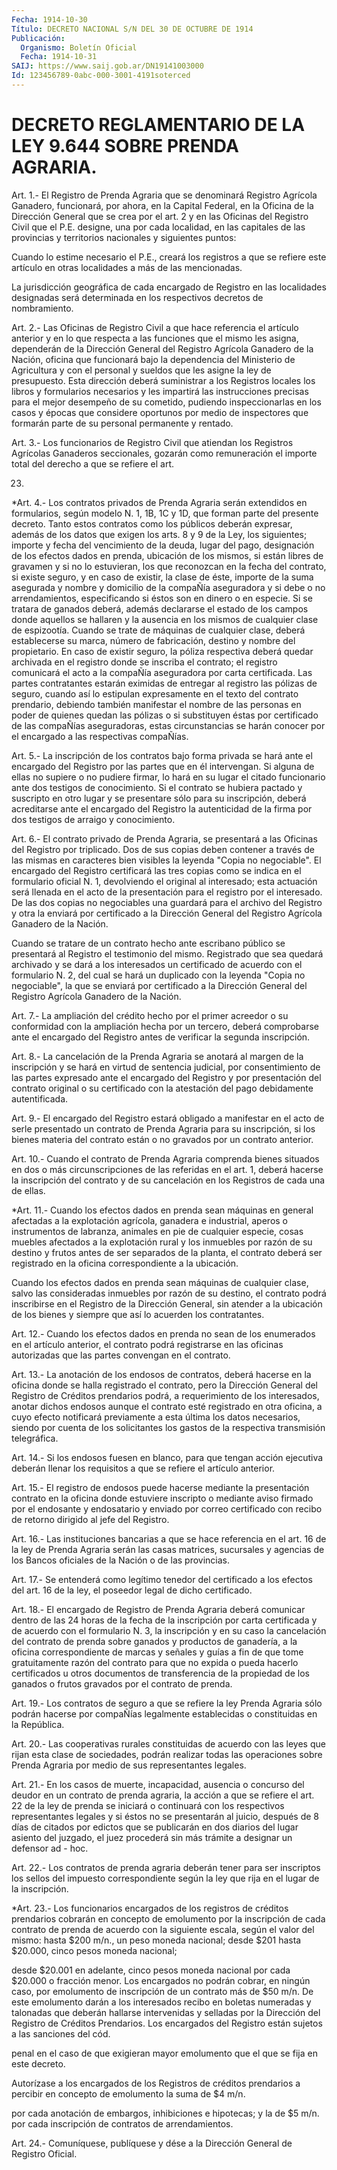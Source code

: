 ```yaml
---
Fecha: 1914-10-30
Título: DECRETO NACIONAL S/N DEL 30 DE OCTUBRE DE 1914
Publicación:
  Organismo: Boletín Oficial
  Fecha: 1914-10-31
SAIJ: https://www.saij.gob.ar/DN19141003000
Id: 123456789-0abc-000-3001-4191soterced
---
```

# DECRETO REGLAMENTARIO DE LA LEY 9.644 SOBRE PRENDA AGRARIA.

<a id="1"></a>
Art.  1.-  El  Registro  de  Prenda  Agraria que se denominará Registro Agrícola Ganadero, funcionará, por  ahora,  en  la Capital Federal, en la Oficina de la Dirección General que se crea  por  el art.  2  y  en las Oficinas del Registro Civil que el P.E. designe, una por cada  localidad,  en  las  capitales  de  las  provincias y territorios nacionales y siguientes puntos:

Cuando lo estime necesario el P.E., creará los registros  a  que se refiere este artículo en otras localidades a más de las mencionadas.

La  jurisdicción  geográfica  de  cada encargado de Registro en las localidades  designadas  será  determinada    en   los  respectivos decretos de nombramiento.

<a id="2"></a>
Art.  2.- Las Oficinas de Registro Civil a que hace referencia el artículo  anterior  y  en lo que respecta a las funciones que el mismo les asigna, dependerán  de  la Dirección General del Registro Agrícola  Ganadero de la Nación, oficina  que  funcionará  bajo  la dependencia  del  Ministerio  de  Agricultura  y  con el personal y sueldos  que  les  asigne  la  ley  de presupuesto. Esta  dirección deberá suministrar a los Registros locales los libros y formularios necesarios y les impartirá  las  instrucciones precisas para  el  mejor desempeño de su cometido, pudiendo  inspeccionarlas en  los casos  y  épocas  que  considere  oportunos  por  medio  de inspectores   que  formarán  parte  de  su  personal  permanente  y rentado.

<a id="3"></a>
Art.  3.-  Los funcionarios de Registro Civil que atiendan los Registros Agrícolas Ganaderos seccionales, gozarán como remuneración el importe  total del derecho a que se refiere el art.

23.

<a id="4"></a>
*Art.  4.-  Los  contratos  privados  de  Prenda Agraria serán extendidos  en formularios, según modelo N. 1, 1B,  1C  y  1D,  que forman parte  del  presente decreto. Tanto estos contratos como los públicos deberán expresar,  además  de  los  datos  que  exigen los arts.  8  y  9  de  la  Ley,  los  siguientes;  importe y fecha del vencimiento  de  la  deuda,  lugar  del  pago, designación  de  los efectos dados en prenda, ubicación de los  mismos,  si están libres de gravamen y si no lo estuvieran, los que reconozcan  en  la fecha del  contrato, si existe seguro, y en caso de existir, la clase  de éste,  importe  de  la  suma  asegurada  y nombre y domicilio de la compaÑía  aseguradora y si debe o no arrendamientos,  especificando si éstos son  en  dinero  o  en  especie.  Si se tratara de ganados deberá,  además declararse el estado de los campos  donde  aquellos se hallaren  y  la  ausencia  en  los  mismos de cualquier clase de espizootía. Cuando se trate de máquinas  de cualquier clase, deberá establecerse su marca, número de fabricación,  destino y nombre del propietario.  En  caso  de  existir  seguro,  la póliza  respectiva deberá  quedar  archivada  en  el  registro  donde se  inscriba  el contrato; el registro comunicará el acto a la  compaÑía aseguradora por carta certificada. Las partes contratantes estarán  eximidas de entregar   al  registro  las  pólizas  de  seguro,  cuando  así  lo estipulan  expresamente    en  el  texto  del  contrato  prendario, debiendo también manifestar  el  nombre de las personas en poder de quienes quedan las pólizas o si substituyen  éstas  por certificado de  las  compaÑías  aseguradoras,  estas  circunstancias  se  harán conocer por el encargado a las respectivas compaÑías.

<a id="5"></a>
Art. 5.- La inscripción de los contratos bajo forma privada se hará ante  el  encargado  del  Registro  por  las  partes que en él intervengan. Si alguna de ellas no supiere o no pudiere  firmar, lo hará  en  su  lugar  el  citado  funcionario  ante  dos testigos de conocimiento.  Si  el  contrato  se hubiera pactado y suscripto  en otro  lugar  y  se  presentare  sólo para  su  inscripción,  deberá acreditarse ante el encargado del  Registro  la  autenticidad de la firma por dos testigos de arraigo y conocimiento.

<a id="6"></a>
Art. 6.- El contrato privado de Prenda Agraria, se presentará a las  Oficinas  del Registro por triplicado. Dos de sus copias deben contener a través  de  las  mismas  en  caracteres bien visibles la leyenda  "Copia  no  negociable".  El  encargado    del    Registro certificará  las  tres  copias  como  se  indica  en  el formulario oficial    N.  1,  devolviendo  el  original  al  interesado;  esta actuación será  llenada  en  el  acto  de  la  presentación para el registro  por el interesado. De las dos copias no  negociables  una guardará para  el  archivo  del  Registro  y  otra  la  enviará por certificado  a la Dirección General del Registro Agrícola  Ganadero de la Nación.

Cuando se tratare  de  un  contrato hecho ante escribano público se presentará al Registro el testimonio  del mismo. Registrado que sea quedará  archivado y se dará a los interesados  un  certificado  de acuerdo con  el  formulario N. 2, del cual se hará un duplicado con la leyenda "Copia no negociable", la que se enviará por certificado a la Dirección  General  del Registro Agrícola Ganadero de la Nación.

<a id="7"></a>
Art. 7.- La ampliación del crédito hecho por el primer acreedor o su  conformidad  con  la  ampliación hecha por un tercero, deberá comprobarse ante el encargado  del  Registro  antes de verificar la segunda inscripción.

<a id="8"></a>
Art.  8.-  La  cancelación  de la Prenda Agraria se anotará al margen  de  la  inscripción  y  se  hará  en  virtud  de  sentencia judicial,  por  consentimiento  de  las partes  expresado  ante  el encargado del Registro y por presentación  del  contrato original o su certificado con la atestación del pago debidamente autentificada.

<a id="9"></a>
Art. 9.- El encargado del Registro estará obligado a manifestar en el  acto  de serle presentado un contrato de Prenda Agraria para su inscripción,  si  los  bienes  materia  del  contrato están o no gravados por un contrato anterior.

<a id="10"></a>
Art. 10.- Cuando el contrato de Prenda Agraria comprenda bienes situados  en  dos  o  más  circunscripciones de las referidas en el art.  1,  deberá  hacerse  la inscripción  del  contrato  y  de  su cancelación en los Registros de cada una de ellas.

<a id="11"></a>
*Art. 11.- Cuando los efectos dados en prenda sean máquinas en general afectadas a la explotación agrícola, ganadera e industrial,  aperos  o instrumentos de labranza, animales en pie de cualquier especie, cosas  muebles  afectados a la explotación rural y  los inmuebles por razón de su destino  y  frutos  antes  de  ser separados  de  la  planta,  el contrato deberá ser registrado en la oficina correspondiente a la ubicación.

Cuando  los  efectos dados en prenda  sean  máquinas  de  cualquier clase, salvo las  consideradas  inmuebles  por razón de su destino, el  contrato  podrá  inscribirse  en el Registro  de  la  Dirección General, sin atender a la ubicación  de  los  bienes  y siempre que así lo acuerden los contratantes.

<a id="12"></a>
Art.  12.-  Cuando  los efectos dados en prenda no sean de los enumerados en el artículo  anterior,  el contrato podrá registrarse en  las  oficinas  autorizadas  que  las  partes  convengan  en  el contrato.

<a id="13"></a>
Art.  13.-  La  anotación  de los endosos de contratos, deberá hacerse en la oficina donde se halla  registrado  el contrato, pero la Dirección General del Registro de Créditos prendarios  podrá,  a requerimiento  de  los interesados, anotar dichos endosos aunque el contrato esté registrado  en otra oficina, a cuyo efecto notificará previamente a esta última los  datos  necesarios, siendo por cuenta de  los  solicitantes  los  gastos  de  la  respectiva  transmisión telegráfica.

<a id="14"></a>
Art.  14.-  Si  los  endosos fuesen en blanco, para que tengan acción ejecutiva deberán llenar  los requisitos a que se refiere el artículo anterior.

<a id="15"></a>
Art.  15.-  El  registro  de endosos puede hacerse mediante la presentación contrato en la oficina  donde  estuviere  inscripto  o mediante  aviso  firmado  por  el endosante y endosatario y enviado por correo certificado con recibo  de  retorno dirigido al jefe del Registro.

<a id="16"></a>
Art. 16.- Las instituciones bancarias a que se hace referencia en el  art.  16  de  la  ley  de  Prenda  Agraria  serán  las casas matrices,  sucursales  y  agencias  de  los Bancos oficiales de  la Nación o de las provincias.

<a id="17"></a>
Art. 17.- Se entenderá como legítimo tenedor del certificado a los efectos  del  art.  16  de  la  ley, el poseedor legal de dicho certificado.

<a id="18"></a>
Art.  18.-  El  encargado de Registro de Prenda Agraria deberá comunicar dentro de las  24 horas de la fecha de la inscripción por carta  certificada  y  de  acuerdo  con  el  formulario  N.  3,  la inscripción y en su caso la  cancelación  del  contrato  de  prenda sobre ganados y productos de ganadería, a la oficina correspondiente  de  marcas  y  señales  y  guías a fin de que tome gratuitamente  razón  del  contrato  para  que no  expida  o  pueda hacerlo  certificados  u  otros documentos de transferencia  de  la propiedad de los ganados o  frutos  gravados  por  el  contrato  de prenda.

<a id="19"></a>
Art.  19.-  Los  contratos  de  seguro a que se refiere la ley Prenda  Agraria  sólo  podrán  hacerse  por   compaÑías  legalmente establecidas o constituidas en la República.

<a id="20"></a>
Art. 20.- Las cooperativas rurales constituidas de acuerdo con las leyes  que  rijan  esta  clase  de  sociedades, podrán realizar todas  las  operaciones  sobre  Prenda Agraria  por  medio  de  sus representantes legales.

<a id="21"></a>
Art.  21.-  En  los  casos  de muerte, incapacidad, ausencia o concurso del deudor en un contrato  de  prenda agraria, la acción a que  se  refiere  el  art.  22 de la ley de prenda  se  iniciará  o continuará con los respectivos  representantes  legales  y si éstos no  se  presentarán  al  juicio,  después de 8 días de citados  por edictos  que se publicarán en dos diarios  del  lugar  asiento  del juzgado, el  juez  procederá sin más trámite a designar un defensor ad - hoc.

<a id="22"></a>
Art.  22.-  Los contratos de prenda agraria deberán tener para ser inscriptos los  sellos  del  impuesto  correspondiente según la ley que rija en el lugar de la inscripción.

<a id="23"></a>
*Art.  23.-  Los  funcionarios  encargados de los registros de créditos  prendarios  cobrarán en concepto  de  emolumento  por  la inscripción de cada contrato  de prenda de acuerdo con la siguiente escala, según el valor del mismo:  hasta  $200 m/n., un peso moneda nacional;  desde $201 hasta $20.000, cinco pesos  moneda  nacional;

desde $20.001  en  adelante,  cinco  pesos moneda nacional por cada $20.000  o  fracción menor. Los encargados  no  podrán  cobrar,  en ningún caso,  por  emolumento  de inscripción de un contrato más de $50  m/n. De este emolumento darán  a  los  interesados  recibo  en boletas  numeradas  y talonadas que deberán hallarse intervenidas y selladas por la Dirección  del Registro de Créditos Prendarios. Los encargados del Registro están  sujetos  a  las  sanciones  del cód.

penal  en  el caso de que exigieran mayor emolumento que el que  se fija en este decreto.

Autorízase  a    los   encargados  de  los  Registros  de  créditos prendarios a percibir en  concepto de emolumento la suma de $4 m/n.

por cada anotación de embargos,  inhibiciones  e hipotecas; y la de $5  m/n.  por  cada  inscripción  de  contratos  de arrendamientos.

<a id="24"></a>
Art. 24.- Comuníquese, publíquese y dése a la Dirección General de Registro Oficial.